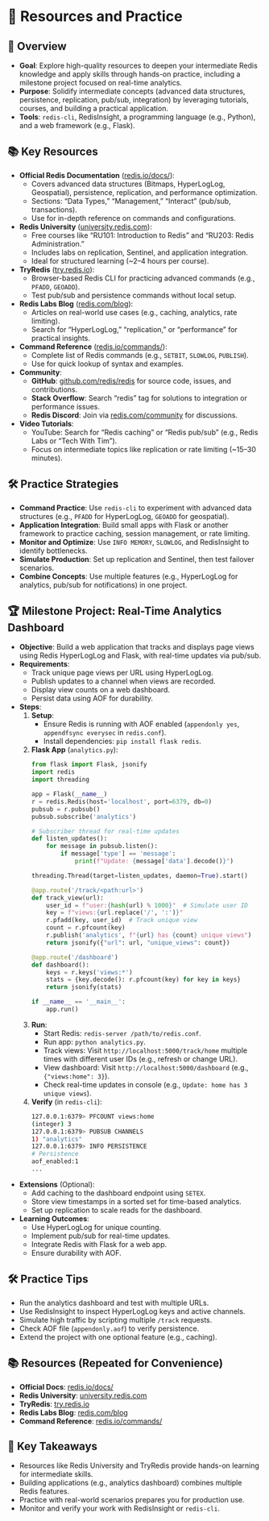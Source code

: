 # 🌈 Resources and Practice

## 🚀 Overview
- **Goal**: Explore high-quality resources to deepen your intermediate Redis knowledge and apply skills through hands-on practice, including a milestone project focused on real-time analytics.
- **Purpose**: Solidify intermediate concepts (advanced data structures, persistence, replication, pub/sub, integration) by leveraging tutorials, courses, and building a practical application.
- **Tools**: `redis-cli`, RedisInsight, a programming language (e.g., Python), and a web framework (e.g., Flask).

## 📚 Key Resources
- **Official Redis Documentation** ([redis.io/docs/](https://redis.io/docs/)):
  - Covers advanced data structures (Bitmaps, HyperLogLog, Geospatial), persistence, replication, and performance optimization.
  - Sections: “Data Types,” “Management,” “Interact” (pub/sub, transactions).
  - Use for in-depth reference on commands and configurations.
- **Redis University** ([university.redis.com](https://university.redis.com)):
  - Free courses like “RU101: Introduction to Redis” and “RU203: Redis Administration.”
  - Includes labs on replication, Sentinel, and application integration.
  - Ideal for structured learning (~2–4 hours per course).
- **TryRedis** ([try.redis.io](https://try.redis.io)):
  - Browser-based Redis CLI for practicing advanced commands (e.g., `PFADD`, `GEOADD`).
  - Test pub/sub and persistence commands without local setup.
- **Redis Labs Blog** ([redis.com/blog](https://redis.com/blog)):
  - Articles on real-world use cases (e.g., caching, analytics, rate limiting).
  - Search for “HyperLogLog,” “replication,” or “performance” for practical insights.
- **Command Reference** ([redis.io/commands/](https://redis.io/commands/)):
  - Complete list of Redis commands (e.g., `SETBIT`, `SLOWLOG`, `PUBLISH`).
  - Use for quick lookup of syntax and examples.
- **Community**:
  - **GitHub**: [github.com/redis/redis](https://github.com/redis/redis) for source code, issues, and contributions.
  - **Stack Overflow**: Search “redis” tag for solutions to integration or performance issues.
  - **Redis Discord**: Join via [redis.com/community](https://redis.com/community) for discussions.
- **Video Tutorials**:
  - YouTube: Search for “Redis caching” or “Redis pub/sub” (e.g., Redis Labs or “Tech With Tim”).
  - Focus on intermediate topics like replication or rate limiting (~15–30 minutes).

## 🛠️ Practice Strategies
- **Command Practice**: Use `redis-cli` to experiment with advanced data structures (e.g., `PFADD` for HyperLogLog, `GEOADD` for geospatial).
- **Application Integration**: Build small apps with Flask or another framework to practice caching, session management, or rate limiting.
- **Monitor and Optimize**: Use `INFO MEMORY`, `SLOWLOG`, and RedisInsight to identify bottlenecks.
- **Simulate Production**: Set up replication and Sentinel, then test failover scenarios.
- **Combine Concepts**: Use multiple features (e.g., HyperLogLog for analytics, pub/sub for notifications) in one project.

## 🏆 Milestone Project: Real-Time Analytics Dashboard
- **Objective**: Build a web application that tracks and displays page views using Redis HyperLogLog and Flask, with real-time updates via pub/sub.
- **Requirements**:
  - Track unique page views per URL using HyperLogLog.
  - Publish updates to a channel when views are recorded.
  - Display view counts on a web dashboard.
  - Persist data using AOF for durability.
- **Steps**:
  1. **Setup**:
     - Ensure Redis is running with AOF enabled (`appendonly yes`, `appendfsync everysec` in `redis.conf`).
     - Install dependencies: `pip install flask redis`.
  2. **Flask App** (`analytics.py`):
     ```python
     from flask import Flask, jsonify
     import redis
     import threading

     app = Flask(__name__)
     r = redis.Redis(host='localhost', port=6379, db=0)
     pubsub = r.pubsub()
     pubsub.subscribe('analytics')

     # Subscriber thread for real-time updates
     def listen_updates():
         for message in pubsub.listen():
             if message['type'] == 'message':
                 print(f"Update: {message['data'].decode()}")

     threading.Thread(target=listen_updates, daemon=True).start()

     @app.route('/track/<path:url>')
     def track_view(url):
         user_id = f"user:{hash(url) % 1000}"  # Simulate user ID
         key = f"views:{url.replace('/', ':')}"
         r.pfadd(key, user_id)  # Track unique view
         count = r.pfcount(key)
         r.publish('analytics', f"{url} has {count} unique views")
         return jsonify({"url": url, "unique_views": count})

     @app.route('/dashboard')
     def dashboard():
         keys = r.keys('views:*')
         stats = {key.decode(): r.pfcount(key) for key in keys}
         return jsonify(stats)

     if __name__ == '__main__':
         app.run()
     ```
  3. **Run**:
     - Start Redis: `redis-server /path/to/redis.conf`.
     - Run app: `python analytics.py`.
     - Track views: Visit `http://localhost:5000/track/home` multiple times with different user IDs (e.g., refresh or change URL).
     - View dashboard: Visit `http://localhost:5000/dashboard` (e.g., `{"views:home": 3}`).
     - Check real-time updates in console (e.g., `Update: home has 3 unique views`).
  4. **Verify** (in `redis-cli`):
     ```bash
     127.0.0.1:6379> PFCOUNT views:home
     (integer) 3
     127.0.0.1:6379> PUBSUB CHANNELS
     1) "analytics"
     127.0.0.1:6379> INFO PERSISTENCE
     # Persistence
     aof_enabled:1
     ...
     ```
- **Extensions** (Optional):
  - Add caching to the dashboard endpoint using `SETEX`.
  - Store view timestamps in a sorted set for time-based analytics.
  - Set up replication to scale reads for the dashboard.
- **Learning Outcomes**:
  - Use HyperLogLog for unique counting.
  - Implement pub/sub for real-time updates.
  - Integrate Redis with Flask for a web app.
  - Ensure durability with AOF.

## 🛠️ Practice Tips
- Run the analytics dashboard and test with multiple URLs.
- Use RedisInsight to inspect HyperLogLog keys and active channels.
- Simulate high traffic by scripting multiple `/track` requests.
- Check AOF file (`appendonly.aof`) to verify persistence.
- Extend the project with one optional feature (e.g., caching).

## 📚 Resources (Repeated for Convenience)
- **Official Docs**: [redis.io/docs/](https://redis.io/docs/)
- **Redis University**: [university.redis.com](https://university.redis.com)
- **TryRedis**: [try.redis.io](https://try.redis.io)
- **Redis Labs Blog**: [redis.com/blog](https://redis.com/blog)
- **Command Reference**: [redis.io/commands/](https://redis.io/commands/)

## 🔑 Key Takeaways
- Resources like Redis University and TryRedis provide hands-on learning for intermediate skills.
- Building applications (e.g., analytics dashboard) combines multiple Redis features.
- Practice with real-world scenarios prepares you for production use.
- Monitor and verify your work with RedisInsight or `redis-cli`.